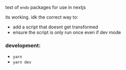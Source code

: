 test of `endo` packages for use in nextjs


its working. idk the correct way to:
- add a script that doesnt get transformed
- ensure the script is only run once even if dev mode

### development:

- `yarn`
- `yarn dev`
